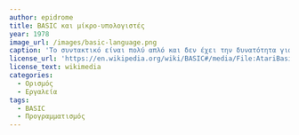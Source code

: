 ```yaml
---
author: epidrome
title: BASIC και μίκρο-υπολογιστές
year: 1978 
image_url: /images/basic-language.png
caption: 'Το συντακτικό είναι πολύ απλό και δεν έχει την δυνατότητα για δομημένο προγραμματισμό, οπότε έγινε πολύ δημοφιλής με τους πρώτους προσωπικούς μικρούς υπολογιστές στις δεκαετίες του 1970 και 1980.' 
license_url: 'https://en.wikipedia.org/wiki/BASIC#/media/File:AtariBasic.png' 
license_text: wikimedia
categories:
  - Ορισμός 
  - Εργαλεία 
tags:
  - BASIC 
  - Προγραμματισμός 
---
```

